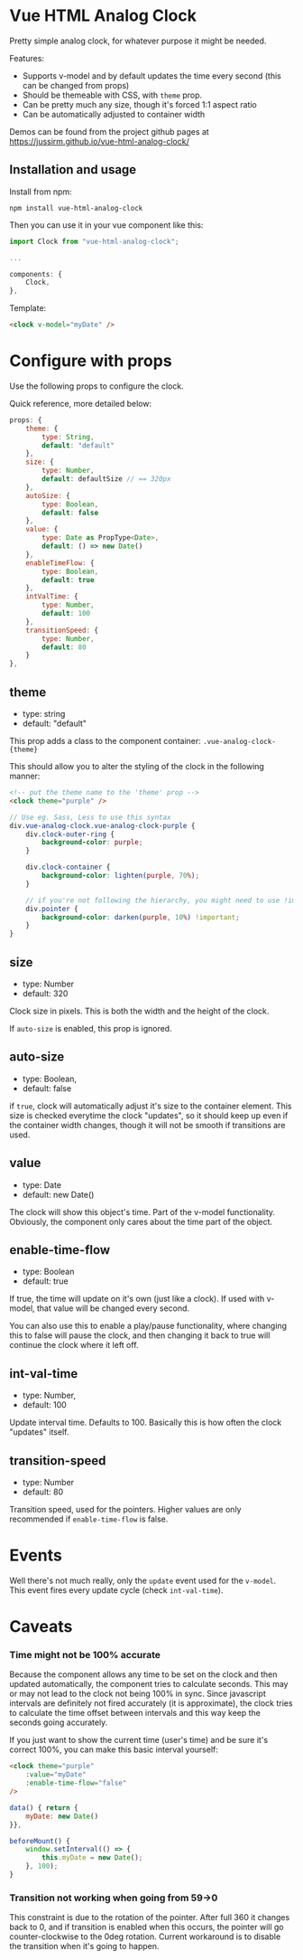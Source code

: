 # Vue HTML Analog Clock

Pretty simple analog clock, for whatever purpose it might be needed.

Features:
- Supports v-model and by default updates the time every second (this can be changed from props)
- Should be themeable with CSS, with `theme` prop.
- Can be pretty much any size, though it's forced 1:1 aspect ratio
- Can be automatically adjusted to container width

Demos can be found from the project github pages at https://jussirm.github.io/vue-html-analog-clock/

## Installation and usage
Install from npm:
```
npm install vue-html-analog-clock
```

Then you can use it in your vue component like this:
```javascript
import Clock from "vue-html-analog-clock";

...

components: {
	Clock,
},
```
Template:
```html
<clock v-model="myDate" />
```

# Configure with props
Use the following props to configure the clock.

Quick reference, more detailed below:
```javascript
props: {
	theme: {
		type: String,
		default: "default"
	},
	size: {
		type: Number,
		default: defaultSize // == 320px
	},
	autoSize: {
		type: Boolean,
		default: false
	},
	value: {
		type: Date as PropType<Date>,
		default: () => new Date()
	},
	enableTimeFlow: {
		type: Boolean,
		default: true
	},
	intValTime: {
		type: Number,
		default: 100
	},
	transitionSpeed: {
		type: Number,
		default: 80
	}
},
```

## theme
- type: string
- default: "default"

This prop adds a class to the component container: `.vue-analog-clock-{theme}`

This should allow you to alter the styling of the clock in the following manner:
```html
<!-- put the theme name to the 'theme' prop -->
<clock theme="purple" />
```
```scss
// Use eg. Sass, Less to use this syntax
div.vue-analog-clock.vue-analog-clock-purple {
	div.clock-outer-ring {
		background-color: purple;
	}

	div.clock-container {
		background-color: lighten(purple, 70%);
	}

	// if you're not following the hierarchy, you might need to use !important
	div.pointer {
		background-color: darken(purple, 10%) !important;
	}
}
```

## size
- type: Number
- default: 320

Clock size in pixels. This is both the width and the height of the clock.

If `auto-size` is enabled, this prop is ignored.

## auto-size
- type: Boolean,
- default: false

if `true`, clock will automatically adjust it's size to the container element. This size is checked everytime the clock "updates", so it should keep up even if the container width changes, though it will not be smooth if transitions are used.

## value 
- type: Date
- default: new Date()

The clock will show this object's time. Part of the v-model functionality. Obviously, the component only cares about the time part of the object.

## enable-time-flow
- type: Boolean
- default: true

If true, the time will update on it's own (just like a clock). If used with v-model, that value will be changed every second.

You can also use this to enable a play/pause functionality, where changing this to false will pause the clock, and then changing it back to true will continue the clock where it left off.

## int-val-time 
- type: Number,
- default: 100

Update interval time. Defaults to 100. Basically this is how often the clock "updates" itself.

## transition-speed
- type: Number
- default: 80

Transition speed, used for the pointers. Higher values are only recommended if `enable-time-flow` is false.

# Events
Well there's not much really, only the `update` event used for the `v-model`. This event fires every update cycle (check `int-val-time`).

# Caveats
### Time might not be 100% accurate
Because the component allows any time to be set on the clock and then updated automatically, the component tries to calculate seconds. This may or may not lead to the clock not being 100% in sync. Since javascript intervals are definitely not fired accurately (it is approximate), the clock tries to calculate the time offset between intervals and this way keep the seconds going accurately.

If you just want to show the current time (user's time) and be sure it's correct 100%, you can make this basic interval yourself:
```html
<clock theme="purple" 
	:value="myDate" 
	:enable-time-flow="false" 
/>
```
```javascript
data() { return {
	myDate: new Date()
}},

beforeMount() {
	window.setInterval(() => {
		this.myDate = new Date();
	}, 100);
}
```

### Transition not working when going from 59->0
This constraint is due to the rotation of the pointer. After full 360 it changes back to 0, and if transition is enabled when this occurs, the pointer will go counter-clockwise to the 0deg rotation. Current workaround is to disable the transition when it's going to happen.
